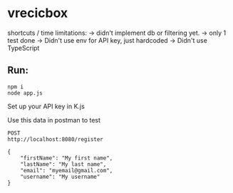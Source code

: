 # vrecicbox

shortcuts / time limitations:
-> didn't implement db or filtering yet.
-> only 1 test done
-> Didn't use env for API key, just hardcoded
-> Didn't use TypeScript


## Run:
```
npm i
node app.js
```

Set up your API key in K.js

Use this data in postman to test
```
POST
http://localhost:8080/register

{
    "firstName": "My first name",
    "lastName": "My last name",
    "email": "myemail@gmail.com",
    "username": "My username"
}
```

